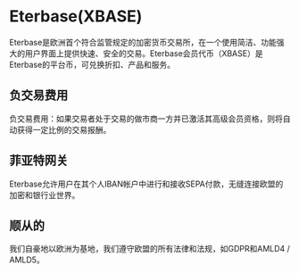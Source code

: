 # Eterbase(XBASE)

Eterbase是欧洲首个符合监管规定的加密货币交易所，在一个使用简洁、功能强大的用户界面上提供快速、安全的交易。Eterbase会员代币（XBASE）是Eterbase的平台币，可兑换折扣、产品和服务。

## 负交易费用

负交易费用：如果交易者处于交易的做市商一方并已激活其高级会员资格，则将自动获得一定比例的交易报酬。

## 菲亚特网关

Eterbase允许用户在其个人IBAN帐户中进行和接收SEPA付款，无缝连接欧盟的加密和银行业世界。

## 顺从的

我们自豪地以欧洲为基地，我们遵守欧盟的所有法律和法规，如GDPR和AMLD4 / AMLD5。
